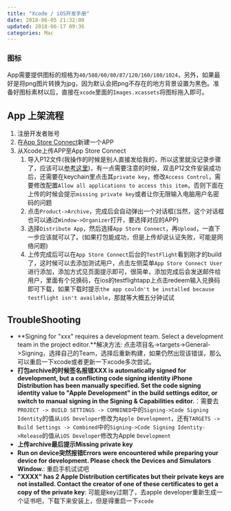```yaml
---
title: "Xcode / iOS开发手册"
date: 2018-06-05 21:32:00
updated: 2018-06-17 09:36
categories: Mac
---
```


### 图标

App需要提供图标的规格为`40/588/60/80/87/120/160/180/1024`，另外，如果最好是将png图片转换为jpg，因为默认会把png不存在的地方背景设置为黑色。准备好图标素材以后，直接在`xcode`里面的`Images.xcassets`将图标拖入即可。

## App 上架流程

1. 注册开发者账号
2. 在[App Store Connect](https://appstoreconnect.apple.com/)新建一个APP
3. 从Xcode上传APP至App Store Connect
   1. 导入P12文件(我操作的时候是别人直接发给我的，所以这里就没记录步骤了，应该可以[参考这里](https://ask.dcloud.net.cn/article/152))，有一点需要注意的时候，双击P12文件安装成功后，还需要在keychain里点击其`private key`，修改`Access Control`，需要修改配置`Allow all applications to access this item`，否则下面在上传的时候会提示`missing private key`或者让你无限输入电脑用户名密码的问题
   2. 点击`Product->Archive`，完成后会自动弹出一个对话框(当然，这个对话框也可以通过`Window->Organizer`打开，要选择对应的APP)
   3. 选择`Distribute App`，然后选择`App Store Connect`，再`Upload`，一直下一步应该就可以了。(如果打包能成功，但是上传却说认证失败，可能是网络问题)
   4.  上传完成后可以在`App Store Connect`后台的`TestFlight`看到刚才的build了，这时候可以去添加测试用户，点击左侧菜单`App Store Connect User`进行添加，添加方式见页面提示即可，很简单，添加完成后会发送邮件给用户，里面有个兑换码，在ios的testflightapp上点击redeem输入兑换码即可下载，如果下载时提示`the app couldn't be installed because testflight isn't available`，那就等大概五分钟试试

## TroubleShooting

- **Signing for "xxx" requires a development team. Select a development team in the project editor.**解决方法: 点击项目名->targets->General->Signing，选择自己的Team，选择后重新构建，如果仍然出现该错误，那么可以重启一下xcode或者更新一下xcode多次尝试。
- **打包archive的时候签名报错XXX is automatically signed for development, but a conflicting code signing identity iPhone Distribution has been manually specified. Set the code signing identity value to "Apple Development" in the build settings editor, or switch to manual signing in the Signing & Capabilities editor.**：需要去`PROJECT -> BUILD SETTINGS -> COMBINED`中的`Signing->Code Signing Identity`的值从`iOS Developer`修改为`Apple Development`，还有`TARGETS -> Build Settings -> Combined`中的`Signing->Code Signing Identity->Release`的值从`iOS Developer`修改为Apple `Development`
- **上传archive最后提示Missing private key**
- **Run on device突然报错Errors were encountered while preparing your device for development. Please check the Devices and Simulators Window.**: 重启手机试试吧
- **"XXXX" has 2 Apple Distribution certificates but their private keys are not installed. Contact the creator of one of these certificates to get a copy of the private key**: 可能是key过期了，去apple developer重新生成一个证书吧，下载下来安装上，但是得重启一下`xcode`
